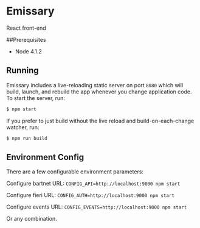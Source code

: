 # Emissary
React front-end

##Prerequisites
- Node 4.1.2

## Running
Emissary includes a live-reloading static server on port `8080` which will build, launch, and rebuild the app whenever you change application code. To start the server, run:

```bash
$ npm start
```

If you prefer to just build without the live reload and build-on-each-change watcher, run:

```bash
$ npm run build
```

## Environment Config
There are a few configurable environment parameters:

Configure bartnet URL:
```CONFIG_API=http://localhost:9000 npm start```

Configure fieri URL:
```CONFIG_AUTH=http://localhost:9000 npm start```

Configure events URL:
```CONFIG_EVENTS=http://localhost:9000 npm start```

Or any combination.